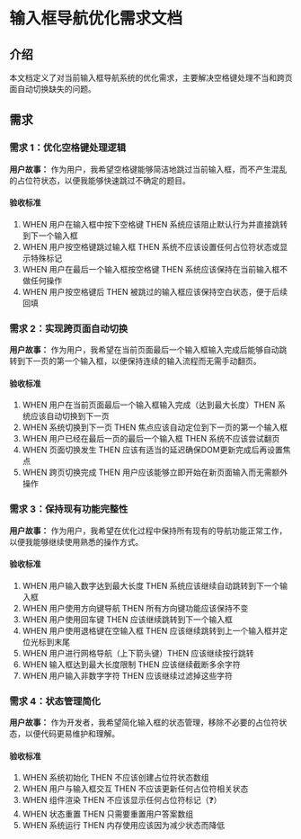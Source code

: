 # 输入框导航优化需求文档

## 介绍

本文档定义了对当前输入框导航系统的优化需求，主要解决空格键处理不当和跨页面自动切换缺失的问题。

## 需求

### 需求 1：优化空格键处理逻辑

**用户故事：** 作为用户，我希望空格键能够简洁地跳过当前输入框，而不产生混乱的占位符状态，以便我能够快速跳过不确定的题目。

#### 验收标准

1. WHEN 用户在输入框中按下空格键 THEN 系统应该阻止默认行为并直接跳转到下一个输入框
2. WHEN 用户按空格键跳过输入框 THEN 系统不应该设置任何占位符状态或显示特殊标记
3. WHEN 用户在最后一个输入框按空格键 THEN 系统应该保持在当前输入框不做任何操作
4. WHEN 用户按空格键后 THEN 被跳过的输入框应该保持空白状态，便于后续回填

### 需求 2：实现跨页面自动切换

**用户故事：** 作为用户，我希望在当前页面最后一个输入框输入完成后能够自动跳转到下一页的第一个输入框，以便保持连续的输入流程而无需手动翻页。

#### 验收标准

1. WHEN 用户在当前页面最后一个输入框输入完成（达到最大长度）THEN 系统应该自动切换到下一页
2. WHEN 系统切换到下一页 THEN 焦点应该自动定位到下一页的第一个输入框
3. WHEN 用户已经在最后一页的最后一个输入框 THEN 系统不应该尝试翻页
4. WHEN 页面切换发生 THEN 应该有适当的延迟确保DOM更新完成后再设置焦点
5. WHEN 跨页切换完成 THEN 用户应该能够立即开始在新页面输入而无需额外操作

### 需求 3：保持现有功能完整性

**用户故事：** 作为用户，我希望在优化过程中保持所有现有的导航功能正常工作，以便我能够继续使用熟悉的操作方式。

#### 验收标准

1. WHEN 用户输入数字达到最大长度 THEN 系统应该继续自动跳转到下一个输入框
2. WHEN 用户使用方向键导航 THEN 所有方向键功能应该保持不变
3. WHEN 用户使用回车键 THEN 应该继续跳转到下一个输入框
4. WHEN 用户使用退格键在空输入框 THEN 应该继续跳转到上一个输入框并定位光标到末尾
5. WHEN 用户进行网格导航（上下箭头键）THEN 应该继续按行跳转
6. WHEN 输入框达到最大长度限制 THEN 应该继续截断多余字符
7. WHEN 用户输入非数字字符 THEN 应该继续过滤掉这些字符

### 需求 4：状态管理简化

**用户故事：** 作为开发者，我希望简化输入框的状态管理，移除不必要的占位符状态，以便代码更易维护和理解。

#### 验收标准

1. WHEN 系统初始化 THEN 不应该创建占位符状态数组
2. WHEN 用户与输入框交互 THEN 不应该更新任何占位符相关状态
3. WHEN 组件渲染 THEN 不应该显示任何占位符标记（❓）
4. WHEN 状态重置 THEN 只需要重置用户答案数组
5. WHEN 系统运行 THEN 内存使用应该因为减少状态而降低